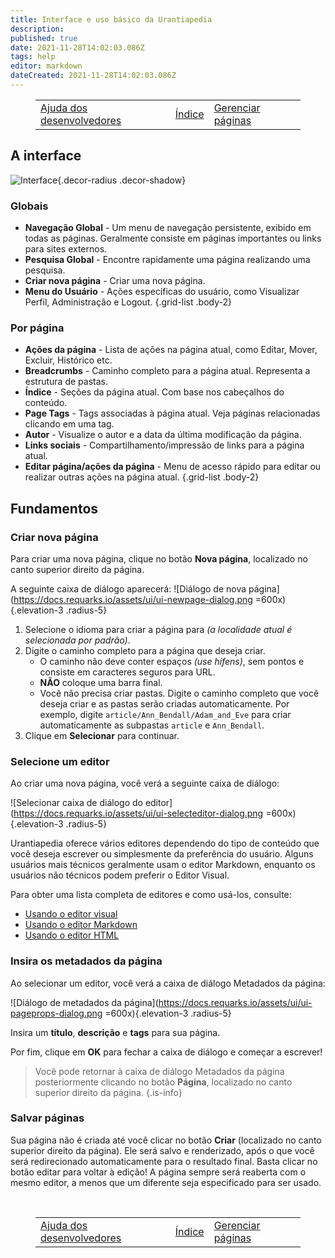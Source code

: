 ```yaml
---
title: Interface e uso básico da Urantiapedia
description: 
published: true
date: 2021-11-28T14:02:03.086Z
tags: help
editor: markdown
dateCreated: 2021-11-28T14:02:03.086Z
---
```


<figure class="table chapter-navigator">
  <table>
    <tbody>
      <tr>
        <td><a href="/pt/help/devs">Ajuda dos desenvolvedores</a></td>
        <td><a href="/pt/help">Índice</a></td>
        <td><a href="/pt/help/web_pages">Gerenciar páginas</a></td>
      </tr>
    </tbody>
  </table>
</figure>

## A interface

![Interface](https://docs.requarks.io/assets/ui/ui-basics.jpg){.decor-radius .decor-shadow}

### Globais
- **Navegação Global** - Um menu de navegação persistente, exibido em todas as páginas. Geralmente consiste em páginas importantes ou links para sites externos.
- **Pesquisa Global** - Encontre rapidamente uma página realizando uma pesquisa.
- **Criar nova página** - Criar uma nova página.
- **Menu do Usuário** - Ações específicas do usuário, como Visualizar Perfil, Administração e Logout.
{.grid-list .body-2}

### Por página
- **Ações da página** - Lista de ações na página atual, como Editar, Mover, Excluir, Histórico etc.
- **Breadcrumbs** - Caminho completo para a página atual. Representa a estrutura de pastas.
- **Índice** - Seções da página atual. Com base nos cabeçalhos do conteúdo.
- **Page Tags** - Tags associadas à página atual. Veja páginas relacionadas clicando em uma tag.
- **Autor** - Visualize o autor e a data da última modificação da página.
- **Links sociais** - Compartilhamento/impressão de links para a página atual.
- **Editar página/ações da página** - Menu de acesso rápido para editar ou realizar outras ações na página atual.
{.grid-list .body-2}

## Fundamentos

### Criar nova página

Para criar uma nova página, clique no botão **Nova página**, localizado no canto superior direito da página.

A seguinte caixa de diálogo aparecerá:
![Diálogo de nova página](https://docs.requarks.io/assets/ui/ui-newpage-dialog.png =600x){.elevation-3 .radius-5}

1. Selecione o idioma para criar a página para *(a localidade atual é selecionada por padrão)*.
2. Digite o caminho completo para a página que deseja criar.
   - O caminho não deve conter espaços *(use hífens)*, sem pontos e consiste em caracteres seguros para URL.
   - **NÃO** coloque uma barra final.
   - Você não precisa criar pastas. Digite o caminho completo que você deseja criar e as pastas serão criadas automaticamente. Por exemplo, digite `article/Ann_Bendall/Adam_and_Eve` para criar automaticamente as subpastas `article` e `Ann_Bendall`.
1. Clique em **Selecionar** para continuar.

### Selecione um editor

Ao criar uma nova página, você verá a seguinte caixa de diálogo:

![Selecionar caixa de diálogo do editor](https://docs.requarks.io/assets/ui/ui-selecteditor-dialog.png =600x){.elevation-3 .radius-5}

Urantiapedia oferece vários editores dependendo do tipo de conteúdo que você deseja escrever ou simplesmente da preferência do usuário. Alguns usuários mais técnicos geralmente usam o editor Markdown, enquanto os usuários não técnicos podem preferir o Editor Visual.

Para obter uma lista completa de editores e como usá-los, consulte:
- [Usando o editor visual](/pt/help/web_visual_editor)
- [Usando o editor Markdown](/pt/help/web_markdown_editor)
- [Usando o editor HTML](/pt/help/web_html_editor)

### Insira os metadados da página

Ao selecionar um editor, você verá a caixa de diálogo Metadados da página:

![Diálogo de metadados da página](https://docs.requarks.io/assets/ui/ui-pageprops-dialog.png =600x){.elevation-3 .radius-5}

Insira um **título**, **descrição** e **tags** para sua página.

Por fim, clique em **OK** para fechar a caixa de diálogo e começar a escrever!

> Você pode retornar à caixa de diálogo Metadados da página posteriormente clicando no botão **Página**, localizado no canto superior direito da página.
{.is-info}

### Salvar páginas

Sua página não é criada até você clicar no botão **Criar** (localizado no canto superior direito da página). Ele será salvo e renderizado, após o que você será redirecionado automaticamente para o resultado final. Basta clicar no botão editar para voltar à edição! A página sempre será reaberta com o mesmo editor, a menos que um diferente seja especificado para ser usado.

<br>

<figure class="table chapter-navigator">
  <table>
    <tbody>
      <tr>
        <td><a href="/pt/help/devs">Ajuda dos desenvolvedores</a></td>
        <td><a href="/pt/help">Índice</a></td>
        <td><a href="/pt/help/web_pages">Gerenciar páginas</a></td>
      </tr>
    </tbody>
  </table>
</figure>
